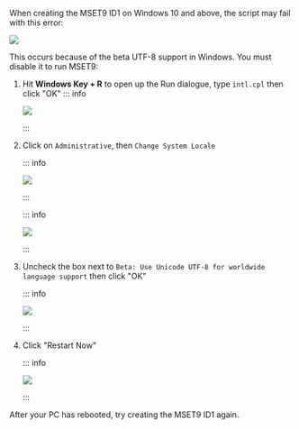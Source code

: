 When creating the MSET9 ID1 on Windows 10 and above, the script may fail with this error:

![](/images/screenshots/troubleshooting/234.png)

This occurs because of the beta UTF-8 support in Windows. You must disable it to run MSET9:

1. Hit **Windows Key + R** to open up the Run dialogue, type `intl.cpl` then click "OK"
   ::: info

   ![](/images/screenshots/troubleshooting/234run.png)

   :::

2. Click on `Administrative`, then `Change System Locale`

   ::: info

   ![](/images/screenshots/troubleshooting/234region.png)

   :::

   ::: info

   ![](/images/screenshots/troubleshooting/234administrative.png)

   :::

3. Uncheck the box next to `Beta: Use Unicode UTF-8 for worldwide language support` then click "OK"

   ::: info

   ![](/images/screenshots/troubleshooting/234locale.png)

   :::

4. Click "Restart Now"

   ::: info

   ![](/images/screenshots/troubleshooting/234restart.png)

   :::

After your PC has rebooted, try creating the MSET9 ID1 again.
